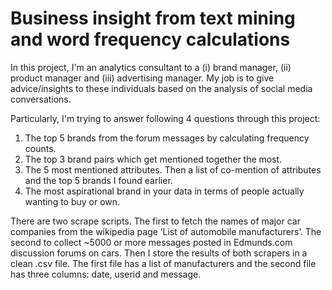 # Business insight from text mining and word frequency calculations

In this project, I'm an analytics consultant to a (i) brand manager, (ii) product manager and (iii) advertising manager. My job is to give advice/insights to these individuals based on the analysis of social media conversations. 

Particularly, I'm trying to answer following 4 questions through this project:

1. The top 5 brands from the forum messages by calculating frequency counts.
2. The top 3 brand pairs which get mentioned together the most.
3. The 5 most mentioned attributes. Then a list of co-mention of attributes and the top 5 brands I found earlier.
4. The most aspirational brand in your data in terms of people actually wanting to buy or own.

There are two scrape scripts. The first to fetch the names of major car companies from the wikipedia page ‘List of automobile manufacturers’. The second to collect ~5000 or more messages posted in Edmunds.com discussion forums on cars. Then I store the results of both scrapers in a clean .csv file. The first file has a list of manufacturers and the second file has three columns: date, userid and message.
